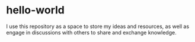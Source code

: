 # hello-world
I use this repository as a space to store my ideas and resources, as well as engage in discussions with others to share and exchange knowledge.
